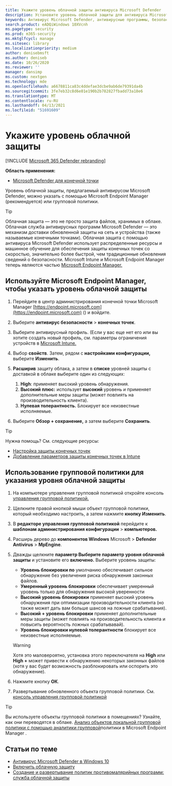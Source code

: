 ```yaml
---
title: Укажите уровень облачной защиты антивируса Microsoft Defender
description: Установите уровень облачной защиты для антивируса Microsoft Defender.
keywords: Антивирус Microsoft Defender, антивирусные программы, безопасность, защита, облако, агрессивность, уровень защиты
search.product: eADQiWindows 10XVcnh
ms.pagetype: security
ms.prod: m365-security
ms.mktglfcycl: manage
ms.sitesec: library
ms.localizationpriority: medium
author: denisebmsft
ms.author: deniseb
ms.date: 10/26/2020
ms.reviewer: ''
manager: dansimp
ms.custom: nextgen
ms.technology: mde
ms.openlocfilehash: a6678811ca83c4ddefae3dcbe9ab6de79391da4b
ms.sourcegitcommit: 3fe7eb32c8d6e01e190b2b782827fbadd73a18e6
ms.translationtype: MT
ms.contentlocale: ru-RU
ms.lasthandoff: 04/13/2021
ms.locfileid: "51691609"
---
```

# <a name="specify-the-cloud-delivered-protection-level"></a>Укажите уровень облачной защиты

[!INCLUDE [Microsoft 365 Defender rebranding](../../includes/microsoft-defender.md)]


**Область применения:**

- [Microsoft Defender для конечной точки](/microsoft-365/security/defender-endpoint/)

Уровень облачной защиты, предлагаемый антивирусом Microsoft Defender, можно указать с помощью Microsoft Endpoint Manager (рекомендуется) или групповой политики.

> [!TIP]
> Облачная защита — это не просто защита файлов, хранимых в облаке. Облачная служба антивирусных программ Microsoft Defender — это механизм доставки обновленной защиты на сеть и устройства (также называемые конечными точками). Облачная защита с помощью антивируса Microsoft Defender использует распределенные ресурсы и машинное обучение для обеспечения защиты конечных точек со скоростью, значительно более быстрой, чем традиционные обновления сведений о безопасности. Microsoft Intune и Microsoft Endpoint Manager теперь являются частью [Microsoft Endpoint Manager.](/mem/endpoint-manager-overview) 


## <a name="use-microsoft-endpoint-manager-to-specify-the-level-of-cloud-delivered-protection"></a>Используйте Microsoft Endpoint Manager, чтобы указать уровень облачной защиты

1. Перейдите в центр администрирования конечной точки Microsoft Manager [https://endpoint.microsoft.com](https://endpoint.microsoft.com) () и войдите.

2. Выберите **антивирус безопасности**  >  **конечных точек**.

3. Выберите антивирусный профиль. (Если у вас еще нет его или вы хотите создать новый профиль, см. параметры ограничения устройств в [Microsoft Intune.](/intune/device-restrictions-configure)

4. Выбор **свойств**. Затем, рядом с **настройками конфигурации,** выберите **Изменить**.

5. **Расширив** защиту облака, а затем в **списке** уровней защиты с доставкой в облаке выберите один из следующих:

    1. **High**: применяет высокий уровень обнаружения.
    2. **Высокий плюс:** использует **высокий** уровень и применяет дополнительные меры защиты (может повлиять на производительность клиента).
    3. **Нулевая толерантность.** Блокирует все неизвестные исполняемые.

6. Выберите **Обзор + сохранение,** а затем выберите **Сохранить**. 

> [!TIP]
> Нужна помощь? См. следующие ресурсы:
> - [Настройка защиты конечных точек](/mem/configmgr/protect/deploy-use/endpoint-protection-configure)
> - [Добавление параметров защиты конечных точек в Intune](/mem/intune/protect/endpoint-protection-configure)
  

## <a name="use-group-policy-to-specify-the-level-of-cloud-delivered-protection"></a>Использование групповой политики для указания уровня облачной защиты

1.  На компьютере управления групповой политикой откройте консоль [управления групповой политикой.](/previous-versions/windows/it-pro/windows-server-2008-R2-and-2008/cc731212(v=ws.11))

2. Щелкните правой кнопкой мыши объект групповой политики, который необходимо настроить, а затем нажмите **кнопку Изменить**.

3.  В **редакторе управления групповой политикой** перейдите к **шаблонам администрирования конфигурации**  >  **компьютеров.**

4.  Расширь дерево до **компонентов Windows** Microsoft  >  **Defender Antivirus**  >  **MpEngine**.

5.  Дважды щелкните **параметр Выберите параметр уровня облачной защиты** и установите его **включено.** Выберите уровень защиты:
    - **Уровень блокировки по** умолчанию обеспечивает сильное обнаружение без увеличения риска обнаружения законных файлов.
    - **Умеренный уровень блокировки** обеспечивает умеренный уровень только для обнаружения высокой уверенности
    - **Высокий уровень блокировки** применяет высокий уровень обнаружения при оптимизации производительности клиента (но также может дать вам больше шансов на ложные срабатывания).
    - **Высокий + уровень блокировки** применяет дополнительные меры защиты (может повлиять на производительность клиента и повысить вероятность ложных срабатывавай).
    - **Уровень блокировки нулевой толерантности** блокирует все неизвестные исполняемые.
    
    > [!WARNING]
    > Хотя это маловероятно, установка этого переключателя на **High** или **High +** может привести к обнаружению некоторых законных файлов (хотя у вас будет возможность разблокировать или оспорить это обнаружение).

6. Нажмите кнопку **ОК**.

7. Развертывание обновленного объекта групповой политики. См. [консоль управления групповой политикой](/windows/win32/srvnodes/group-policy)

> [!TIP]
> Вы используете объекты групповой политики в помещениях? Узнайте, как они переводятся в облаке. [Анализ объектов локальной групповой политики с помощью аналитики групповой](/mem/intune/configuration/group-policy-analytics)политики в Microsoft Endpoint Manager . 
  
## <a name="related-articles"></a>Статьи по теме

- [Антивирус Microsoft Defender в Windows 10](microsoft-defender-antivirus-in-windows-10.md)
- [Включить облачную защиту](enable-cloud-protection-microsoft-defender-antivirus.md)
- [Создание и развертывание политик противомалярийных программ: служба облачной защиты](/configmgr/protect/deploy-use/endpoint-antimalware-policies#cloud-protection-service)